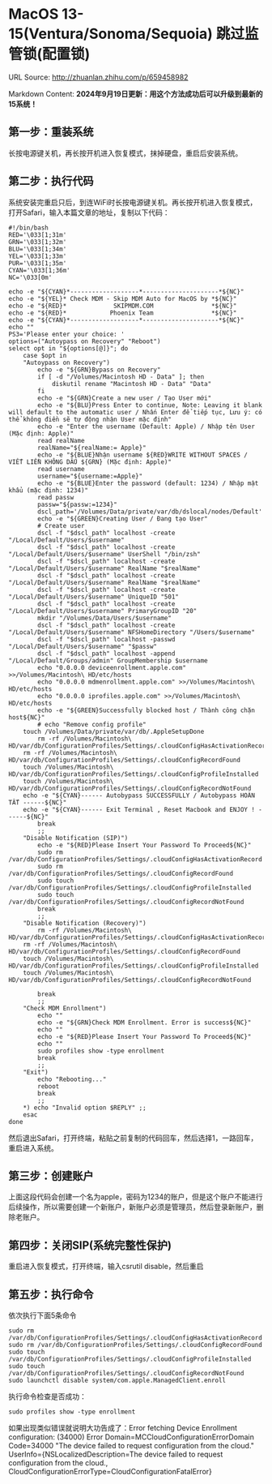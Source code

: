 # MacOS 13-15(Ventura/Sonoma/Sequoia) 跳过监管锁(配置锁)

URL Source: http://zhuanlan.zhihu.com/p/659458982

Markdown Content:
**2024年9月19日更新：用这个方法成功后可以升级到最新的15系统！**

第一步：重装系统
--------

长按电源键关机，再长按开机进入恢复模式，抹掉硬盘，重启后安装系统。

第二步：执行代码
--------

系统安装完重启只后，到连WiFi时长按电源键关机。再长按开机进入恢复模式，打开Safari，输入本篇文章的地址，复制以下代码：

```
#!/bin/bash
RED='\033[1;31m'
GRN='\033[1;32m'
BLU='\033[1;34m'
YEL='\033[1;33m'
PUR='\033[1;35m'
CYAN='\033[1;36m'
NC='\033[0m'

echo -e "${CYAN}*-------------------*---------------------*${NC}"
echo -e "${YEL}* Check MDM - Skip MDM Auto for MacOS by *${NC}"
echo -e "${RED}*             SKIPMDM.COM                *${NC}"
echo -e "${RED}*            Phoenix Team                *${NC}"
echo -e "${CYAN}*-------------------*---------------------*${NC}"
echo ""
PS3='Please enter your choice: '
options=("Autoypass on Recovery" "Reboot")
select opt in "${options[@]}"; do
	case $opt in
	"Autoypass on Recovery")
		echo -e "${GRN}Bypass on Recovery"
		if [ -d "/Volumes/Macintosh HD - Data" ]; then
   			diskutil rename "Macintosh HD - Data" "Data"
		fi
		echo -e "${GRN}Create a new user / Tạo User mới"
        echo -e "${BLU}Press Enter to continue, Note: Leaving it blank will default to the automatic user / Nhấn Enter để tiếp tục, Lưu ý: có thể không điền sẽ tự động nhận User mặc định"
  		echo -e "Enter the username (Default: Apple) / Nhập tên User (Mặc định: Apple)"
		read realName
  		realName="${realName:= Apple}"
    	echo -e "${BLUE}Nhận username ${RED}WRITE WITHOUT SPACES / VIẾT LIỀN KHÔNG DẤU ${GRN} (Mặc định: Apple)"
      	read username
		username="${username:=Apple}"
  		echo -e "${BLUE}Enter the password (default: 1234) / Nhập mật khẩu (mặc định: 1234)"
    	read passw
      	passw="${passw:=1234}"
		dscl_path='/Volumes/Data/private/var/db/dslocal/nodes/Default' 
        echo -e "${GREEN}Creating User / Đang tạo User"
  		# Create user
    	dscl -f "$dscl_path" localhost -create "/Local/Default/Users/$username"
      	dscl -f "$dscl_path" localhost -create "/Local/Default/Users/$username" UserShell "/bin/zsh"
	    dscl -f "$dscl_path" localhost -create "/Local/Default/Users/$username" RealName "$realName"
	 	dscl -f "$dscl_path" localhost -create "/Local/Default/Users/$username" RealName "$realName"
	    dscl -f "$dscl_path" localhost -create "/Local/Default/Users/$username" UniqueID "501"
	    dscl -f "$dscl_path" localhost -create "/Local/Default/Users/$username" PrimaryGroupID "20"
		mkdir "/Volumes/Data/Users/$username"
	    dscl -f "$dscl_path" localhost -create "/Local/Default/Users/$username" NFSHomeDirectory "/Users/$username"
	    dscl -f "$dscl_path" localhost -passwd "/Local/Default/Users/$username" "$passw"
	    dscl -f "$dscl_path" localhost -append "/Local/Default/Groups/admin" GroupMembership $username
		echo "0.0.0.0 deviceenrollment.apple.com" >>/Volumes/Macintosh\ HD/etc/hosts
		echo "0.0.0.0 mdmenrollment.apple.com" >>/Volumes/Macintosh\ HD/etc/hosts
		echo "0.0.0.0 iprofiles.apple.com" >>/Volumes/Macintosh\ HD/etc/hosts
        echo -e "${GREEN}Successfully blocked host / Thành công chặn host${NC}"
		# echo "Remove config profile"
  	touch /Volumes/Data/private/var/db/.AppleSetupDone
        rm -rf /Volumes/Macintosh\ HD/var/db/ConfigurationProfiles/Settings/.cloudConfigHasActivationRecord
	rm -rf /Volumes/Macintosh\ HD/var/db/ConfigurationProfiles/Settings/.cloudConfigRecordFound
	touch /Volumes/Macintosh\ HD/var/db/ConfigurationProfiles/Settings/.cloudConfigProfileInstalled
	touch /Volumes/Macintosh\ HD/var/db/ConfigurationProfiles/Settings/.cloudConfigRecordNotFound
	echo -e "${CYAN}------ Autobypass SUCCESSFULLY / Autobypass HOÀN TẤT ------${NC}"
	echo -e "${CYAN}------ Exit Terminal , Reset Macbook and ENJOY ! ------${NC}"
		break
		;;
    "Disable Notification (SIP)")
    	echo -e "${RED}Please Insert Your Password To Proceed${NC}"
        sudo rm /var/db/ConfigurationProfiles/Settings/.cloudConfigHasActivationRecord
        sudo rm /var/db/ConfigurationProfiles/Settings/.cloudConfigRecordFound
        sudo touch /var/db/ConfigurationProfiles/Settings/.cloudConfigProfileInstalled
        sudo touch /var/db/ConfigurationProfiles/Settings/.cloudConfigRecordNotFound
        break
        ;;
    "Disable Notification (Recovery)")
        rm -rf /Volumes/Macintosh\ HD/var/db/ConfigurationProfiles/Settings/.cloudConfigHasActivationRecord
	rm -rf /Volumes/Macintosh\ HD/var/db/ConfigurationProfiles/Settings/.cloudConfigRecordFound
	touch /Volumes/Macintosh\ HD/var/db/ConfigurationProfiles/Settings/.cloudConfigProfileInstalled
	touch /Volumes/Macintosh\ HD/var/db/ConfigurationProfiles/Settings/.cloudConfigRecordNotFound

        break
        ;;
	"Check MDM Enrollment")
		echo ""
		echo -e "${GRN}Check MDM Enrollment. Error is success${NC}"
		echo ""
		echo -e "${RED}Please Insert Your Password To Proceed${NC}"
		echo ""
		sudo profiles show -type enrollment
		break
		;;
	"Exit")
 		echo "Rebooting..."
		reboot
		break
		;;
	*) echo "Invalid option $REPLY" ;;
	esac
done
```

然后退出Safari，打开终端，粘贴之前复制的代码回车，然后选择1，一路回车，重启进入系统。

第三步：创建账户
--------

上面这段代码会创建一个名为apple，密码为1234的账户，但是这个账户不能进行后续操作，所以需要创建一个新账户，新账户必须是管理员，然后登录新账户，删除老账户。

第四步：关闭SIP(系统完整性保护)
------------------

重启进入恢复模式，打开终端，输入csrutil disable，然后重启

第五步：执行命令
--------

依次执行下面5条命令

```
sudo rm /var/db/ConfigurationProfiles/Settings/.cloudConfigHasActivationRecord
sudo rm /var/db/ConfigurationProfiles/Settings/.cloudConfigRecordFound
sudo touch /var/db/ConfigurationProfiles/Settings/.cloudConfigProfileInstalled
sudo touch /var/db/ConfigurationProfiles/Settings/.cloudConfigRecordNotFound
sudo launchctl disable system/com.apple.ManagedClient.enroll
```

执行命令检查是否成功：

```
sudo profiles show -type enrollment
```

如果出现类似错误就说明大功告成了：Error fetching Device Enrollment configuration: (34000) Error Domain=MCCloudConfigurationErrorDomain Code=34000 "The device failed to request configuration from the cloud." UserInfo={NSLocalizedDescription=The device failed to request configuration from the cloud., CloudConfigurationErrorType=CloudConfigurationFatalError}
